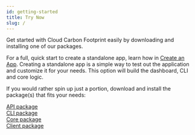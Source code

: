 ```yaml
---
id: getting-started
title: Try Now
slug: /
---
```


Get started with Cloud Carbon Footprint easily by downloading and installing one
of our packages.

For a full, quick start to create a standalone app, learn how in [Create an App](linktocreateapp).
Creating a standalone app is a simple way to test out the application and customize it for your needs. This option will build the dashboard, CLI and core logic.

If you would rather spin up just a portion, download and install the package(s) that fits your needs:

[API package](linktoapiTBD)  
[CLI package](linktocliTBD)  
[Core package](linktocoreTBD)  
[Client package](linktoclientTBD)
